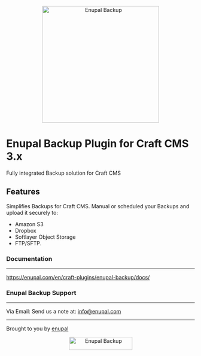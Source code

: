 <p align="center">
	<a href="https://enupal.com/craft-plugins/enupal-backup/docs/" target="_blank">
	<img width="312" height="312" src="https://enupal.com/assets/docs/backup-icon.svg" alt="Enupal Backup"></a>
</p>

# Enupal Backup Plugin for Craft CMS 3.x

Fully integrated Backup solution for Craft CMS

## Features

Simplifies Backups for Craft CMS. Manual or scheduled your Backups and upload it securely to:

* Amazon S3
* Dropbox
* Softlayer Object Storage
* FTP/SFTP.

### Documentation
------------------------------------------------------------

https://enupal.com/en/craft-plugins/enupal-backup/docs/

### Enupal Backup Support
------------------------------------------------------------

Via Email:
Send us a note at: info@enupal.com

------------------------------------------------------------
Brought to you by [enupal](https://enupal.com)

<p align="center">
	<a href="https://enupal.com" target="_blank">
	<img width="169" height="35" src="https://enupal.com/assets/docs/enupal-logo.png" alt="Enupal Backup"></a>
</p>




